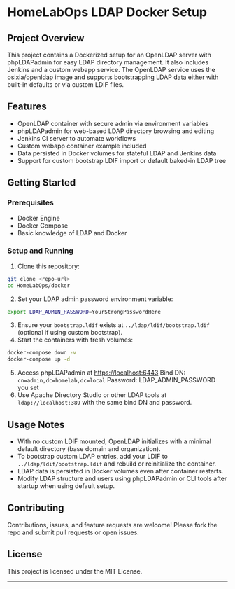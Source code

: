 # HomeLabOps LDAP Docker Setup

## Project Overview

This project contains a Dockerized setup for an OpenLDAP server with phpLDAPadmin for easy LDAP directory management. It also includes Jenkins and a custom webapp service. The OpenLDAP service uses the osixia/openldap image and supports bootstrapping LDAP data either with built-in defaults or via custom LDIF files.

## Features

- OpenLDAP container with secure admin via environment variables
- phpLDAPadmin for web-based LDAP directory browsing and editing
- Jenkins CI server to automate workflows
- Custom webapp container example included
- Data persisted in Docker volumes for stateful LDAP and Jenkins data
- Support for custom bootstrap LDIF import or default baked-in LDAP tree


## Getting Started

### Prerequisites

- Docker Engine
- Docker Compose
- Basic knowledge of LDAP and Docker


### Setup and Running

1. Clone this repository:

```bash
git clone <repo-url>
cd HomeLabOps/docker
```

2. Set your LDAP admin password environment variable:

```bash
export LDAP_ADMIN_PASSWORD=YourStrongPasswordHere
```

3. Ensure your `bootstrap.ldif` exists at `../ldap/ldif/bootstrap.ldif` (optional if using custom bootstrap).
4. Start the containers with fresh volumes:

```bash
docker-compose down -v
docker-compose up -d
```

5. Access phpLDAPadmin at [https://localhost:6443](https://localhost:6443)
Bind DN: `cn=admin,dc=homelab,dc=local`
Password: LDAP_ADMIN_PASSWORD you set
6. Use Apache Directory Studio or other LDAP tools at `ldap://localhost:389` with the same bind DN and password.

## Usage Notes

- With no custom LDIF mounted, OpenLDAP initializes with a minimal default directory (base domain and organization).
- To bootstrap custom LDAP entries, add your LDIF to `../ldap/ldif/bootstrap.ldif` and rebuild or reinitialize the container.
- LDAP data is persisted in Docker volumes even after container restarts.
- Modify LDAP structure and users using phpLDAPadmin or CLI tools after startup when using default setup.


## Contributing

Contributions, issues, and feature requests are welcome! Please fork the repo and submit pull requests or open issues.

## License

This project is licensed under the MIT License.

***

